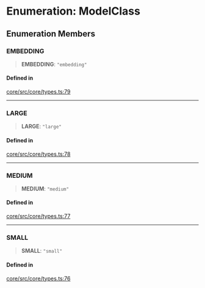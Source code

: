 # Enumeration: ModelClass

## Enumeration Members

### EMBEDDING

> **EMBEDDING**: `"embedding"`

#### Defined in

[core/src/core/types.ts:79](https://github.com/ai16z/eliza/blob/c96957e5a5d17e343b499dd4d46ce403856ac5bc/core/src/core/types.ts#L79)

---

### LARGE

> **LARGE**: `"large"`

#### Defined in

[core/src/core/types.ts:78](https://github.com/ai16z/eliza/blob/c96957e5a5d17e343b499dd4d46ce403856ac5bc/core/src/core/types.ts#L78)

---

### MEDIUM

> **MEDIUM**: `"medium"`

#### Defined in

[core/src/core/types.ts:77](https://github.com/ai16z/eliza/blob/c96957e5a5d17e343b499dd4d46ce403856ac5bc/core/src/core/types.ts#L77)

---

### SMALL

> **SMALL**: `"small"`

#### Defined in

[core/src/core/types.ts:76](https://github.com/ai16z/eliza/blob/c96957e5a5d17e343b499dd4d46ce403856ac5bc/core/src/core/types.ts#L76)
